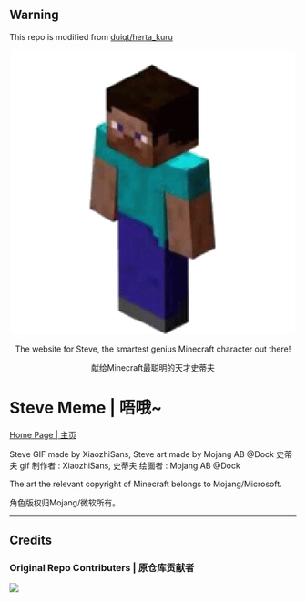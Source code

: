 ﻿## Warning
This repo is modified from [duiqt/herta_kuru](https://github.com/duiqt/herta_kuru)

<div align="center"><img src="static/img/steve.gif"></div>

<div align="center"><p>The website for Steve, the smartest genius Minecraft character out there!</p>
<p>献给Minecraft最聪明的天才史蒂夫</p></div>

# Steve Meme | 唔哦~
[Home Page | 主页 ](https://xiaozhisans.github.io/steve_meme)

Steve GIF made by XiaozhiSans, Steve art made by Mojang AB @Dock
史蒂夫 gif 制作者 : XiaozhiSans, 史蒂夫 绘画者 : Mojang AB @Dock

The art the relevant copyright of Minecraft belongs to Mojang/Microsoft.

角色版权归Mojang/微软所有。
***

## Credits
### Original Repo Contributers | 原仓库贡献者

<a href="https://github.com/duiqt/herta_kuru/graphs/contributors">
  <img src="https://contrib.rocks/image?repo=duiqt/herta_kuru" />
</a>
